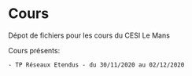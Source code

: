 # Cours

Dépot de fichiers pour les cours du CESI Le Mans

Cours présents:

    - TP Réseaux Etendus - du 30/11/2020 au 02/12/2020